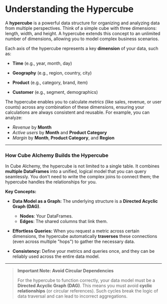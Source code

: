 # Understanding the Hypercube

A **hypercube** is a powerful data structure for organizing and analyzing data from multiple perspectives. Think of a simple cube with three dimensions: length, width, and height. A hypercube extends this concept to an unlimited number of dimensions, allowing you to model complex business scenarios.

Each axis of the hypercube represents a key **dimension** of your data, such as:

- **Time** (e.g., year, month, day)

- **Geography** (e.g., region, country, city)

- **Product** (e.g., category, brand, item)

- **Customer** (e.g., segment, demographics)

The hypercube enables you to calculate *metrics* (like sales, revenue, or user counts) across any combination of these dimensions, ensuring your calculations are always consistent and reusable. For example, you can analyze:

- *Revenue* by **Month**
- *Active users* by **Month** and **Product Category**
- *Margin* by **Month**, **Product Category**, and **Region**

---

### How Cube Alchemy Builds the Hypercube

In Cube Alchemy, the hypercube is not limited to a single table. It combines **multiple DataFrames** into a unified, logical model that you can query seamlessly. You don't need to write the complex joins to connect them; the hypercube handles the relationships for you.

**Key Concepts:**

- **Data Model as a Graph:** The underlying structure is a **Directed Acyclic Graph (DAG)**.
    - **Nodes**: Your DataFrames.
    - **Edges**: The shared columns that link them.

- **Effortless Queries:** When you request a metric across certain dimensions, the hypercube automatically **traverses** these connections (even across multiple "hops") to gather the necessary data.

- **Consistency:** Define your metrics and queries once, and they can be reliably used across the entire data model.

---

> **Important Note: Avoid Circular Dependencies**
>
> For the hypercube to function correctly, your data model must be a **Directed Acyclic Graph (DAG)**. This means you must avoid **cyclic relationships** (or circular references). Such cycles break the logic of data traversal and can lead to incorrect aggregations.
